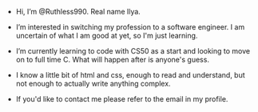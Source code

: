 - Hi, I’m @Ruthless990. Real name Ilya.
  
- I’m interested in switching my profession to a software engineer. I am uncertain of what I am good at yet, so I'm just learning.
- I’m currently learning to code with CS50 as a start and looking to move on to full time C. What will happen after is anyone's guess.
- I know a little bit of html and css, enough to read and understand, but not enough to actually write anything complex.
- If you'd like to contact me please refer to the email in my profile.

<!---
Ruthless990/Ruthless990 is a ✨ special ✨ repository because its `README.md` (this file) appears on your GitHub profile.
You can click the Preview link to take a look at your changes.
--->
